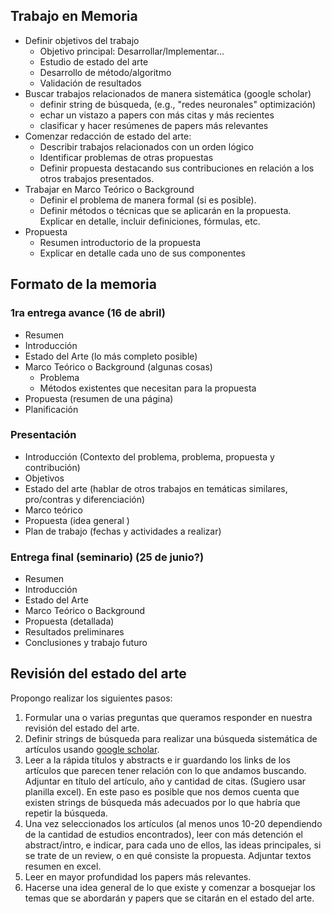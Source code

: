 ## Trabajo en Memoria

- Definir objetivos del trabajo
   - Objetivo principal: Desarrollar/Implementar...
   - Estudio de estado del arte
   - Desarrollo de método/algoritmo
   - Validación de resultados
- Buscar trabajos relacionados de manera sistemática (google scholar)
	- definir string de búsqueda, (e.g., "redes neuronales" optimización)
	- echar un vistazo a papers con más citas y más recientes
	- clasificar y hacer resúmenes de papers más relevantes
- Comenzar redacción de estado del arte:
	- Describir trabajos relacionados con un orden lógico
	- Identificar problemas de otras propuestas
	- Definir propuesta destacando sus contribuciones en relación a los otros trabajos presentados.
- Trabajar en Marco Teórico o Background
	- Definir el problema de manera formal (si es posible).
	- Definir métodos o técnicas que se aplicarán en la propuesta. Explicar en detalle, incluir definiciones, fórmulas, etc. 
- Propuesta
	- Resumen introductorio de la propuesta
	- Explicar en detalle cada uno de sus componentes

## Formato de la memoria

### 1ra entrega avance (16 de abril)

- Resumen
- Introducción
- Estado del Arte (lo más completo posible)
- Marco Teórico o Background (algunas cosas)
	- Problema
	- Métodos existentes que necesitan para la propuesta
- Propuesta (resumen de una página)
- Planificación

### Presentación
- Introducción (Contexto del problema, problema, propuesta y contribución)
- Objetivos
- Estado del arte (hablar de otros trabajos en temáticas similares, pro/contras y diferenciación)
- Marco teórico
- Propuesta (idea general )
- Plan de trabajo (fechas y actividades a realizar)


### Entrega final (seminario) (25 de junio?)
- Resumen
- Introducción
- Estado del Arte 
- Marco Teórico o Background
- Propuesta (detallada)
- Resultados preliminares 
- Conclusiones y trabajo futuro



Revisión del estado del arte
---

Propongo realizar los siguientes pasos:

1. Formular una o varias preguntas que queramos responder en nuestra revisión del estado del arte.
2. Definir strings de búsqueda para realizar una búsqueda sistemática de artículos usando [google scholar](http://scholar.google.es/).
3. Leer a la rápida títulos y abstracts e ir guardando los links de los artículos que parecen tener relación con lo que andamos buscando. Adjuntar en título del artículo, año y cantidad de citas. (Sugiero usar planilla excel). En este paso es posible que nos demos cuenta que existen strings de búsqueda más adecuados por lo que habría que repetir la búsqueda. 
4. Una vez seleccionados los artículos (al menos unos 10-20 dependiendo de la cantidad de estudios encontrados), leer con más detención el abstract/intro, e indicar, para cada uno de ellos, las ideas principales, si se trate de un review, o en qué consiste la propuesta. Adjuntar textos resumen en excel.
5. Leer en mayor profundidad los papers más relevantes.
6. Hacerse una idea general de lo que existe y comenzar a bosquejar los temas que se abordarán y papers que se citarán en el estado del arte.




<!--stackedit_data:
eyJoaXN0b3J5IjpbMTA0NTA1MjcyNiwtMTA5NDY1NTU3NSwtMT
QxOTE3Njg4NSwtODYyMzQxNjY3LDU2ODM2Njk3Niw1OTc3NDc4
NTQsLTYzMjIwNTYxNCwxMTUxMjQzMzQ0LC0yMTY3ODA4MDEsLT
EwNDg1NzY4NTEsLTE4ODYzMzk2NDQsLTI2Mzc5Mzk2LDQ2NjMy
MzM0LC0yMDUyMTEzMDQ5LC0xMjY1ODk1NjkxLC0xNzM3NzUyNz
c2LDE4MDk1NTkzNzAsLTgzNzM5NjIyMyw2NjE2MzIzNCwtNDE0
OTg4NzVdfQ==
-->